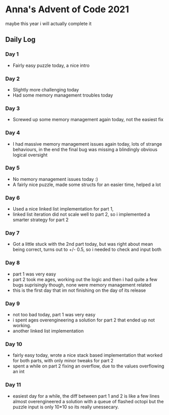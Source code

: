 # Anna's Advent of Code 2021

maybe this year i will actually complete it

## Daily Log

### Day 1

- Fairly easy puzzle today, a nice intro

### Day 2

- Slightly more challenging today
- Had some memory management troubles today

### Day 3

- Screwed up some memory management again today, not the easiest fix

### Day 4

- I had massive memory management issues again today, lots of strange
behaviours, in the end the final bug was missing a blindingly obvious logical
oversight

### Day 5

- No memory management issues today :)
- A fairly nice puzzle, made some structs for an easier time, helped a lot

### Day 6

- Used a nice linked list implementation for part 1,
- linked list iteration did not scale well to part 2, so i implemented a
smarter strategy for part 2

### Day 7

- Got a little stuck with the 2nd part today, but was right about mean
being correct, turns out to +/- 0.5, so i needed to check and input both

### Day 8

- part 1 was very easy
- part 2 took me ages, working out the logic and then i had quite a few bugs
suprisingly though, none were memory management related
- this is the first day that im not finishing on the day of its release

### Day 9

- not too bad today, part 1 was very easy
- i spent ages overengineering a solution for part 2 that ended up not working.
- another linked list implementation

### Day 10

- fairly easy today, wrote a nice stack based implementation that worked for
both parts, with only minor tweaks for part 2
- spent a while on part 2 fixing an overflow, due to the values overflowing
an int

### Day 11

- easiest day for a while, the diff between part 1 and 2 is like a few lines
almost overengineered a solution with a queue of flashed octopi but the puzzle
input is only 10*10 so its really unessecary.
